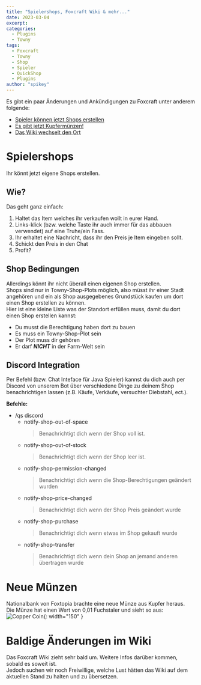 ```yaml
---
title: "Spielershops, Foxcraft Wiki & mehr..."
date: 2023-03-04
excerpt: 
categories:
  - Plugins
  - Towny
tags:
  - Foxcraft
  - Towny
  - Shop
  - Spieler
  - QuickShop
  - Plugins
author: "spikey"
---
```


Es gibt ein paar Änderungen und Ankündigungen zu Foxcraft unter anderem folgende:
- [Spieler können jetzt Shops erstellen](#spielershops)
- [Es gibt jetzt Kupfermünzen!](#neue-münzen)
- [Das Wiki wechselt den Ort](#baldige-änderungen-im-wiki)


<!-- omit in toc -->
# Spielershops
Ihr könnt jetzt eigene Shops erstellen.
## Wie?
Das geht ganz einfach:

1. Haltet das Item welches ihr verkaufen wollt in eurer Hand.
2. Links-klick (bzw. welche Taste ihr auch immer für das abbauen verwendet) auf eine Truhe/ein Fass.
3. Ihr erhaltet eine Nachricht, dass ihr den Preis je Item eingeben sollt.
4. Schickt den Preis in den Chat
5. Profit?

## Shop Bedingungen
Allerdings könnt ihr nicht überall einen eigenen Shop erstellen.\
Shops sind nur in Towny-Shop-Plots möglich, also müsst ihr einer Stadt angehören und ein als Shop ausgegebenes Grundstück kaufen um dort einen Shop erstellen zu können.\
Hier ist eine kleine Liste was der Standort erfüllen muss, damit du dort einen Shop erstellen kannst:

- Du musst die Berechtigung haben dort zu bauen
- Es muss ein Towny-Shop-Plot sein
- Der Plot muss dir gehören
- Er darf ***NICHT*** in der Farm-Welt sein

## Discord Integration
Per Befehl (bzw. Chat Inteface für Java Spieler) kannst du dich auch per Discord von unserem Bot über verschiedene Dinge zu deinem Shop benachrichtigen lassen (z.B. Käufe, Verkäufe, versuchter Diebstahl, ect.).

**Befehle:**
- /qs discord
  - notify-shop-out-of-space 
    > Benachrichtigt dich wenn der Shop voll ist.
  - notify-shop-out-of-stock
    > Benachrichtigt dich wenn der Shop leer ist.
  - notify-shop-permission-changed
    > Benachrichtigt dich wenn die Shop-Berechtigungen geändert wurden
  - notify-shop-price-changed
    > Benachrichtigt dich wenn der Shop Preis geändert wurde
  - notify-shop-purchase
    > Benachrichtigt dich wenn etwas im Shop gekauft wurde
  - notify-shop-transfer
    > Benachrichtigt dich wenn dein Shop an jemand anderen übertragen wurde


<!-- omit in toc -->
# Neue Münzen
Nationalbank von Foxtopia brachte eine neue Münze aus Kupfer heraus.\
Die Münze hat einen Wert von 0,01 Fuchstaler und sieht so aus:\
![Copper Coin](https://i.ibb.co/TTGdTT1/copper_coin.png){: width="150" }

<!-- omit in toc -->
# Baldige Änderungen im Wiki
Das Foxcraft Wiki zieht sehr bald um. Weitere Infos darüber kommen, sobald es soweit ist.\
Jedoch suchen wir noch Freiwillige, welche Lust hätten das Wiki auf dem aktuellen Stand zu halten und zu übersetzen.